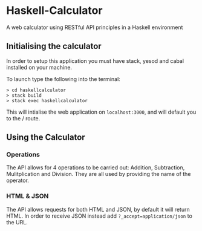 # Haskell-Calculator
A web calculator using RESTful API principles in a Haskell environment

## Initialising the calculator

In order to setup this application you must have stack, yesod and cabal installed on your machine.

To launch type the following into the terminal:

```
> cd haskellcalculator
> stack build
> stack exec haskellcalculator
```
This will intialise the web application on ```localhost:3000```, and will default you to the / route.

## Using the Calculator
### Operations
The API allows for 4 operations to be carried out: Addition, Subtraction, Mulitplication and Division.
They are all used by providing the name of the operator.

### HTML & JSON
The API allows requests for both HTML and JSON, by default it will return HTML. In order to receive JSON instead add `?_accept=application/json` to the URL. 

